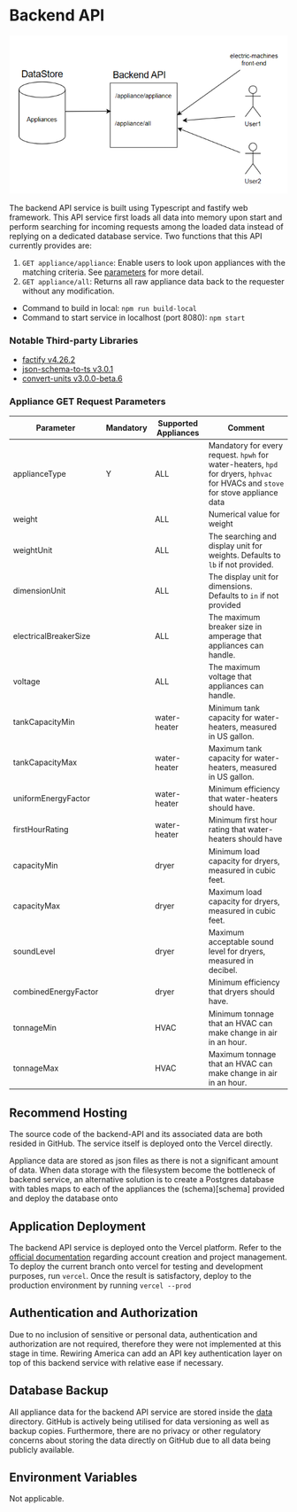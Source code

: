 # Backend API
<p align="center">
  <img src="../doc/architecture-backend.PNG" />
</p>

The backend API service is built using Typescript and fastify web framework. This API service first loads all data into memory upon start and perform searching for incoming requests among the loaded data instead of replying on a dedicated database service. Two functions that this API currently provides are: 

1. `GET appliance/appliance`: Enable users to look upon appliances with the matching criteria. See [parameters](#appliance-get-request-parameters) for more detail.
2. `GET appliance/all`: Returns all raw appliance data back to the requester without any modification.

- Command to build in local: `npm run build-local`
- Command to start service in localhost (port 8080): `npm start`

### Notable Third-party Libraries
- [factify v4.26.2](https://fastify.dev/)
- [json-schema-to-ts v3.0.1](https://www.npmjs.com/package/json-schema-to-ts/v/3.0.1)
- [convert-units v3.0.0-beta.6](https://www.npmjs.com/package/json-schema-to-ts/v/3.0.1)

### Appliance GET Request Parameters
| Parameter 	| Mandatory 	| Supported Appliances 	| Comment 	|
|---	|---	|---	|---	|
| applianceType 	| Y 	| ALL 	| Mandatory for every request. `hpwh` for water-heaters, `hpd` for dryers, `hphvac` for HVACs and `stove` for stove appliance data  	|
| weight 	|  	| ALL 	| Numerical value for weight 	|
| weightUnit 	|  	| ALL 	| The searching and display unit for weights. Defaults to `lb` if not provided. 	|
| dimensionUnit 	|  	| ALL 	| The display unit for dimensions. Defaults to `in` if not provided 	|
| electricalBreakerSize 	|  	| ALL 	| The maximum breaker size in amperage that appliances can handle. 	|
| voltage 	|  	| ALL 	| The maximum voltage that appliances can handle. 	|
| tankCapacityMin 	|  	| water-heater 	| Minimum tank capacity for water-heaters, measured in US gallon. 	|
| tankCapacityMax 	|  	| water-heater 	| Maximum tank capacity for water-heaters, measured in US gallon. 	|
| uniformEnergyFactor 	|  	| water-heater 	| Minimum efficiency that water-heaters should have. 	|
| firstHourRating 	|  	| water-heater 	| Minimum first hour rating that water-heaters should have 	|
| capacityMin 	|  	| dryer 	| Minimum load capacity for dryers, measured in cubic feet. 	|
| capacityMax 	|  	| dryer 	| Maximum load capacity for dryers, measured in cubic feet. 	|
| soundLevel 	|  	| dryer 	| Maximum acceptable sound level for dryers, measured in decibel. 	|
| combinedEnergyFactor 	|  	| dryer 	| Minimum efficiency that dryers should have. 	|
| tonnageMin 	|  	| HVAC 	| Minimum tonnage that an HVAC can make change in air in an hour. 	|
| tonnageMax 	|  	| HVAC 	| Maximum tonnage that an HVAC can make change in air in an hour. 	|


## Recommend Hosting
The source code of the backend-API and its associated data are both resided in GitHub. The service itself is deployed onto the Vercel directly. 

Appliance data are stored as json files as there is not a significant amount of data. When data storage with the filesystem become the bottleneck of backend service, an alternative solution is to create a Postgres database with tables maps to each of the appliances the (schema)[schema] provided and deploy the database onto 

## Application Deployment 
The backend API service is deployed onto the Vercel platform. Refer to the [official documentation](https://vercel.com/) regarding account creation and project management. To deploy the current branch onto vercel for testing and development purposes, run `vercel`. Once the result is satisfactory, deploy to the production environment by running `vercel --prod`

## Authentication and Authorization 
Due to no inclusion of sensitive or personal data, authentication and authorization are not required, therefore they were not implemented at this stage in time. Rewiring America can add an API key authentication layer on top of this backend service with relative ease if necessary.
 
## Database Backup
All appliance data for the backend API service are stored inside the [data](data) directory. GitHub is actively being utilised for data versioning as well as backup copies. Furthermore, there are no privacy or other regulatory concerns about storing the data directly on GitHub due to all data being publicly available.

## Environment Variables
Not applicable. 